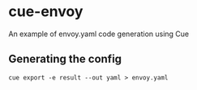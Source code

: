 # cue-envoy
An example of envoy.yaml code generation using Cue


## Generating the config

```
cue export -e result --out yaml > envoy.yaml
```
